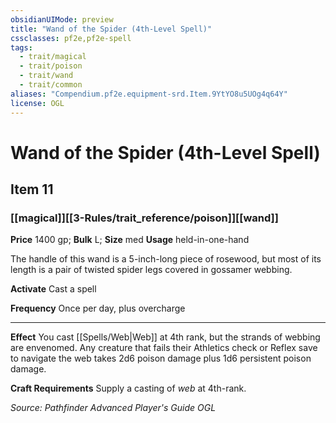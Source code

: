 ```yaml
---
obsidianUIMode: preview
title: "Wand of the Spider (4th-Level Spell)"
cssclasses: pf2e,pf2e-spell
tags:
  - trait/magical
  - trait/poison
  - trait/wand
  - trait/common
aliases: "Compendium.pf2e.equipment-srd.Item.9YtYO8u5UOg4q64Y"
license: OGL
---
```

# Wand of the Spider (4th-Level Spell)
## Item 11
### [[magical]][[3-Rules/trait_reference/poison]][[wand]]


**Price** 1400 gp; 
**Bulk** L; **Size** med
**Usage** held-in-one-hand

The handle of this wand is a 5-inch-long piece of rosewood, but most of its length is a pair of twisted spider legs covered in gossamer webbing.

**Activate** Cast a spell

**Frequency** Once per day, plus overcharge

* * *

**Effect** You cast [[Spells/Web|Web]] at 4th rank, but the strands of webbing are envenomed. Any creature that fails their Athletics check or Reflex save to navigate the web takes 2d6 poison damage plus 1d6 persistent poison damage.

**Craft Requirements** Supply a casting of _web_ at 4th-rank.

*Source: Pathfinder Advanced Player's Guide*
*OGL*